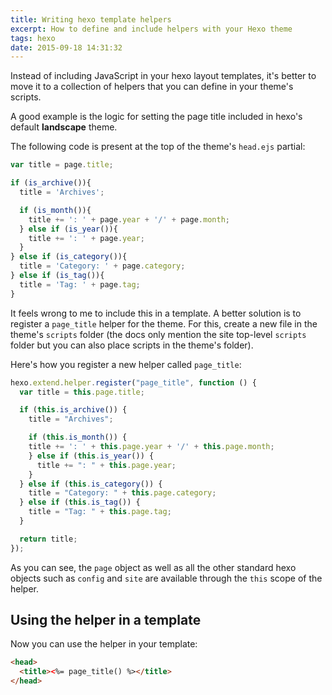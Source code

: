 ```yaml
---
title: Writing hexo template helpers
excerpt: How to define and include helpers with your Hexo theme
tags: hexo
date: 2015-09-18 14:31:32
---
```


Instead of including JavaScript in your hexo layout templates, it's better to move it to a collection of helpers that you can define in your theme's scripts.

A good example is the logic for setting the page title included in hexo's default **landscape** theme.

The following code is present at the top of the theme's `head.ejs` partial:

```javascript
var title = page.title;

if (is_archive()){
  title = 'Archives';

  if (is_month()){
    title += ': ' + page.year + '/' + page.month;
  } else if (is_year()){
    title += ': ' + page.year;
  }
} else if (is_category()){
  title = 'Category: ' + page.category;
} else if (is_tag()){
  title = 'Tag: ' + page.tag;
}
```

It feels wrong to me to include this in a template. A better solution is to register a `page_title` helper for the theme. For this, create a new file in the theme's `scripts` folder (the docs only mention the site top-level `scripts` folder but you can also place scripts in the theme's folder).

Here's how you register a new helper called `page_title`:

```javascript
hexo.extend.helper.register("page_title", function () {
  var title = this.page.title;

  if (this.is_archive()) {
    title = "Archives";

    if (this.is_month()) {
    title += ': ' + this.page.year + '/' + this.page.month;
    } else if (this.is_year()) {
      title += ": " + this.page.year;
    }
  } else if (this.is_category()) {
    title = "Category: " + this.page.category;
  } else if (this.is_tag()) {
    title = "Tag: " + this.page.tag;
  }

  return title;
});
```

As you can see, the `page` object as well as all the other standard hexo objects such as `config` and `site` are available through the `this` scope of the helper.

## Using the helper in a template

Now you can use the helper in your template:

```html
<head>
  <title><%= page_title() %></title>
</head>
```
